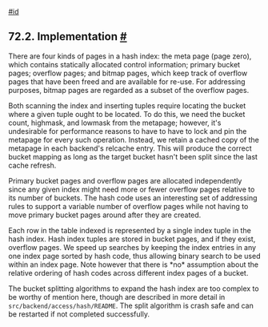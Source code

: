 [#id](#HASH-IMPLEMENTATION)

## 72.2. Implementation [#](#HASH-IMPLEMENTATION)

There are four kinds of pages in a hash index: the meta page (page zero), which contains statically allocated control information; primary bucket pages; overflow pages; and bitmap pages, which keep track of overflow pages that have been freed and are available for re-use. For addressing purposes, bitmap pages are regarded as a subset of the overflow pages.

Both scanning the index and inserting tuples require locating the bucket where a given tuple ought to be located. To do this, we need the bucket count, highmask, and lowmask from the metapage; however, it's undesirable for performance reasons to have to have to lock and pin the metapage for every such operation. Instead, we retain a cached copy of the metapage in each backend's relcache entry. This will produce the correct bucket mapping as long as the target bucket hasn't been split since the last cache refresh.

Primary bucket pages and overflow pages are allocated independently since any given index might need more or fewer overflow pages relative to its number of buckets. The hash code uses an interesting set of addressing rules to support a variable number of overflow pages while not having to move primary bucket pages around after they are created.

Each row in the table indexed is represented by a single index tuple in the hash index. Hash index tuples are stored in bucket pages, and if they exist, overflow pages. We speed up searches by keeping the index entries in any one index page sorted by hash code, thus allowing binary search to be used within an index page. Note however that there is \*no\* assumption about the relative ordering of hash codes across different index pages of a bucket.

The bucket splitting algorithms to expand the hash index are too complex to be worthy of mention here, though are described in more detail in `src/backend/access/hash/README`. The split algorithm is crash safe and can be restarted if not completed successfully.
